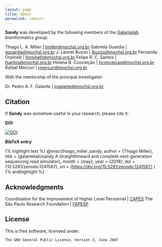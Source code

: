 ```yaml
---
layout: page
title: About
permalink: /about/
---
```


**Sandy** was developed by the following members of the [Galantelab](https://www.bioinfo.mochsl.org.br/)
bioinformatics group:

Thiago L. A. Miller | <tmiller@mochsl.org.br>
Gabriela Guardia | <gguardia@mochsl.org.br>
J. Leonel Buzzo | <lbuzzo@mochsl.org.br>
Fernanda Orpinelli | <forpinelli@mochsl.org.br>
Felipe R. C. Santos | <fsantos@mochsl.org.br>
Helena B. Conceição | <hconceicao@mochsl.org.br>
Rafael Mercuri | <rmercuri@mochsl.org.br>

With the mentorship of the principal investigator:

Dr. Pedro A. F. Galante | <pgalante@mochsl.org.br>

## Citation

If **Sandy** was somehow useful in your research, please cite it:

**DOI**

[![DOI](https://zenodo.org/badge/DOI/10.5281/zenodo.1241587.svg)](https://doi.org/10.5281/zenodo.1241587)

**BibTeX entry**

{% highlight text %}
@misc{thiago_miller_sandy,
  author = {Thiago Miller},
  title  = {galantelab/sandy A straightforward and complete next-generation sequencing read simulator},
  month  = {may},
  year   = {2018},
  doi    = {10.5281/zenodo.1241587},
  url    = {https://doi.org/10.5281/zenodo.1241587}
}
{% endhighlight %}

## Acknowledgments

Coordination for the Improvement of Higher Level Personnel | [CAPES](http://www.capes.gov.br/)
The São Paulo Research Foundation | [FAPESP](https://fapesp.br/en/about)

## License

This is free software, licensed under:

`The GNU General Public License, Version 3, June 2007`
